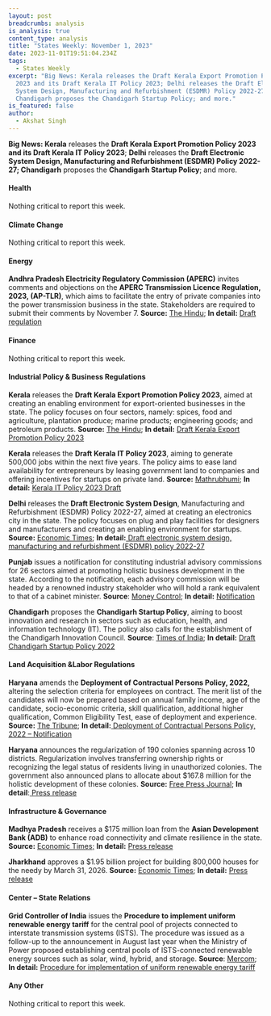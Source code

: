 ```yaml
---
layout: post
breadcrumbs: analysis
is_analysis: true
content_type: analysis
title: "States Weekly: November 1, 2023"
date: 2023-11-01T19:51:04.234Z
tags:
  - States Weekly
excerpt: "Big News: Kerala releases the Draft Kerala Export Promotion Policy
  2023 and its Draft Kerala IT Policy 2023; Delhi releases the Draft Electronic
  System Design, Manufacturing and Refurbishment (ESDMR) Policy 2022-27;
  Chandigarh proposes the Chandigarh Startup Policy; and more."
is_featured: false
author:
  - Akshat Singh
---
```

**Big News: Kerala** releases the **Draft Kerala Export Promotion Policy 2023 and its Draft Kerala IT Policy 2023**; **Delhi** releases the **Draft Electronic System Design, Manufacturing and Refurbishment (ESDMR) Policy 2022-27; Chandigarh** proposes the **Chandigarh Startup Policy**; and more.

#### Health 

Nothing critical to report this week.

#### Climate Change

Nothing critical to report this week.

#### Energy

**Andhra Pradesh Electricity Regulatory Commission (APERC)** invites comments and objections on the **APERC Transmission Licence Regulation, 2023, (AP-TLR)**, which aims to facilitate the entry of private companies into the power transmission business in the state. Stakeholders are required to submit their comments by November 7. **Source:** [The Hindu](https://www.thehindu.com/news/national/andhra-pradesh/aperc-regulation-seeks-to-allow-entry-of-private-firms-into-power-transmission-business-in-andhra-pradesh/article67458536.ece); **In detail:** [Draft regulation](https://aperc.gov.in/admin/upload/TransmissionLicenceRegulation2023_19.09.23.pdf)

#### Finance

Nothing critical to report this week.

#### Industrial Policy & Business Regulations  

**Kerala** releases the **Draft Kerala Export Promotion Policy 2023**, aimed at creating an enabling environment for export-oriented businesses in the state. The policy focuses on four sectors, namely: spices, food and agriculture, plantation produce; marine products; engineering goods; and petroleum products. **Source:** [The Hindu](https://www.thehindu.com/news/national/kerala/draft-kerala-export-promotion-policy-2023-published/article67476627.ece); **In detail:** [Draft Kerala Export Promotion Policy 2023](https://www.ksidc.org/wp-content/uploads/2023/09/Final-Draft-Kerala-Export-Promotion-Policy-2023-v1.5-21.09.2023.pdf)

**Kerala** releases the **Draft Kerala IT Policy 2023**, aiming to generate 500,000 jobs within the next five years. The policy aims to ease land availability for entrepreneurs by leasing government land to companies and offering incentives for startups on private land. **Source:** [Mathrubhumi](https://english.mathrubhumi.com/news/money/kerala-government-announced-liberalised-draft-it-policy-with-aim-to-promote-private-parks-1.9020306); **In detail:** [Kerala IT Policy 2023 Draft](https://itpolicy.startupmission.in/it-policy.pdf)

**Delhi** releases the **Draft Electronic System Design**, Manufacturing and Refurbishment (ESDMR) Policy 2022-27, aimed at creating an electronics city in the state. The policy focuses on plug and play facilities for designers and manufacturers and creating an enabling environment for startups. **Source:** [Economic Times](https://telecom.economictimes.indiatimes.com/news/policy/delhi-govt-releases-draft-electronic-system-design-manufacturing-and-refurbishment-policy/104740841); **In detail:**[ Draft electronic system design, manufacturing and refurbishment (ESDMR) policy 2022-27](https://industries.delhi.gov.in/sites/default/files/Industries/circulars-orders/electronic6.pdf)

**Punjab** issues a notification for constituting industrial advisory commissions for 26 sectors aimed at promoting holistic business development in the state. According to the notification, each advisory commission will be headed by a renowned industry stakeholder who will hold a rank equivalent to that of a cabinet minister. **Source**: [Money Control](https://www.moneycontrol.com/news/politics/punjab-goverment-to-constitute-industrial-advisory-commissions-for-26-sectors-11596581.html); **In detail:** [Notification](https://drive.google.com/file/d/1cTPdvG2RvTI2eXu96UvEmYUpJ_uYaSVc/view)

**Chandigarh** proposes the **Chandigarh Startup Policy**, aiming to boost innovation and research in sectors such as education, health, and information technology (IT). The policy also calls for the establishment of the Chandigarh Innovation Council. **Source**: [Times of India](https://timesofindia.indiatimes.com/city/chandigarh/draft-policy-ut-to-set-up-body-to-boost-startups/articleshow/104664337.cms); **In detail:** [Draft Chandigarh Startup Policy 2022](https://chandigarh.gov.in/sites/default/files/jan2022/ind22-strtupolicy2022-3108.pdf)

#### Land Acquisition &Labor Regulations  

**Haryana** amends the **Deployment of Contractual Persons Policy, 2022,** altering the selection criteria for employees on contract. The merit list of the candidates will now be prepared based on annual family income, age of the candidate, socio-economic criteria, skill qualification, additional higher qualification, Common Eligibility Test, ease of deployment and experience. **Source:** [The Tribune](https://www.tribuneindia.com/news/haryana/govt-amends-selection-criteria-for-employees-on-contract-556834); **In detail:**[ Deployment of Contractual Persons Policy, 2022 – Notification](https://csharyana.gov.in/WriteReadData/Notifications-&-Orders/Human-Resources-III/13999.pdf)

**Haryana** announces the regularization of 190 colonies spanning across 10 districts. Regularization involves transferring ownership rights or recognizing the legal status of residents living in unauthorized colonies. The government also announced plans to allocate about $167.8 million for the holistic development of these colonies. **Source:** [Free Press Journal](https://www.freepressjournal.in/india/haryana-cm-khattar-orders-190-more-colonies-regularisation-across-10-districts); **In detail**:[ Press release](https://prharyana.gov.in/en/in-a-major-announcement-haryana-chief-minister-sh-manohar-lal-has-declared-the-regularization-of)

#### Infrastructure & Governance

**Madhya Pradesh** receives a $175 million loan from the **Asian Development Bank (ADB)** to enhance road connectivity and climate resilience in the state. **Source:** [Economic Times;](https://infra.economictimes.indiatimes.com/news/roads-highways/adb-approves-usd-175-million-loan-to-upgrade-roads-in-madhya-pradesh/104673227) **In detail:** [Press release](https://www.adb.org/news/adb-loan-upgrade-roads-madhya-pradesh-india)

**Jharkhand** approves a $1.95 billion project for building 800,000 houses for the needy by March 31, 2026. **Source:** [Economic Times](https://realty.economictimes.indiatimes.com/news/residential/jharkhand-government-gives-nod-to-ambitious-rs-16320-crore-housing-project-for-needy/104542416); **In detail:** [Press release](https://cm.jharkhand.gov.in/sites/default/files/Press_Release_3-18-10-2023%28English%29.pdf)

#### Center – State Relations 

**Grid Controller of India** issues the **Procedure to implement uniform renewable energy tariff** for the central pool of projects connected to interstate transmission systems (ISTS). The procedure was issued as a follow-up to the announcement in August last year when the Ministry of Power proposed establishing central pools of ISTS-connected renewable energy sources such as solar, wind, hybrid, and storage. **Source**: [Mercom](https://www.mercomindia.com/grid-india-procedure-uniform-renewable-energy-tariff); **In detail:** [Procedure for implementation of uniform renewable energy tariff](https://powermin.gov.in/sites/default/files/webform/notices/Approval_of_Procedure_for_Implementation_of_Uniform_Renewable_Energy.pdf)

#### Any Other

Nothing critical to report this week.